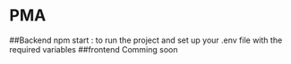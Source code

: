 # PMA
 ##Backend
 npm start : to run the project and set up your .env file with the required variables
 ##frontend Comming soon
